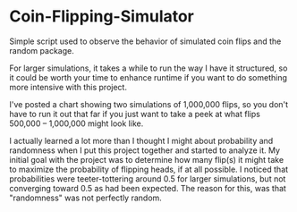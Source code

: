 # Coin-Flipping-Simulator
Simple script used to observe the behavior of simulated coin flips and the random package.


For larger simulations, it takes a while to run the way I have it structured, so it could be worth your time to enhance runtime if you want to do something more intensive with this project.

I've posted a chart showing two simulations of 1,000,000 flips, so you don't have to run it out that far if you just want to take a peek at what flips 500,000 – 1,000,000 might look like. 

I actually learned a lot more than I thought I might about probability and randomness when I put this project together and started to analyze it. My initial goal with the project was to determine how many flip(s) it might take to maximize the probability of flipping heads, if at all possible. I noticed that probabilities were teeter-tottering around 0.5 for larger simulations, but not converging toward 0.5 as had been expected. The reason for this, was that "randomness" was not perfectly random.
